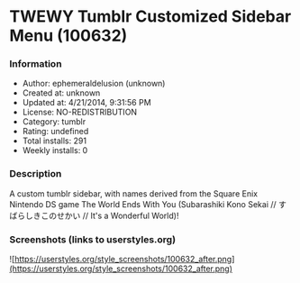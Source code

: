 # TWEWY Tumblr Customized Sidebar Menu (100632)

### Information
- Author: ephemeraldelusion (unknown)
- Created at: unknown
- Updated at: 4/21/2014, 9:31:56 PM
- License: NO-REDISTRIBUTION
- Category: tumblr
- Rating: undefined
- Total installs: 291
- Weekly installs: 0


### Description
A custom tumblr sidebar, with names derived from the Square Enix Nintendo DS game The World Ends With You (Subarashiki Kono Sekai // すばらしきこのせかい // It's a Wonderful World)!


### Screenshots (links to userstyles.org)
![https://userstyles.org/style_screenshots/100632_after.png](https://userstyles.org/style_screenshots/100632_after.png)


